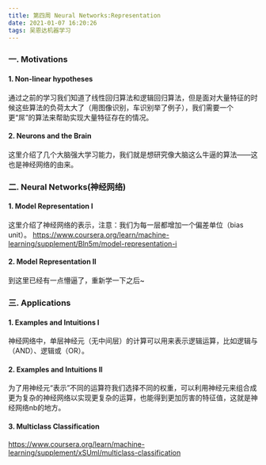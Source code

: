 ```yaml
---
title: 第四周 Neural Networks:Representation
date: 2021-01-07 16:20:26
tags: 吴恩达机器学习
---
```


### 一. Motivations

#### 1. Non-linear hypotheses
通过之前的学习我们知道了线性回归算法和逻辑回归算法，但是面对大量特征的时候这些算法的负荷太大了（用图像识别，车识别举了例子），我们需要一个更“屌”的算法来帮助实现大量特征存在的情况。

#### 2. Neurons and the Brain
这里介绍了几个大脑强大学习能力，我们就是想研究像大脑这么牛逼的算法——这也是神经网络的由来。

### 二. Neural Networks(神经网络)

#### 1. Model Representation I
这里介绍了神经网络的表示，注意：我们为每一层都增加一个偏差单位（bias unit）。
https://www.coursera.org/learn/machine-learning/supplement/Bln5m/model-representation-i

#### 2. Model Representation II
到这里已经有一点懵逼了，重新学一下之后~

### 三. Applications

#### 1. Examples and Intuitions I
神经网络中，单层神经元（无中间层）的计算可以用来表示逻辑运算，比如逻辑与（AND）、逻辑或（OR）。

#### 2. Examples and Intuitions II
为了用神经元“表示”不同的运算符我们选择不同的权重，可以利用神经元来组合成更为复杂的神经网络以实现更复杂的运算，也能得到更加厉害的特征值，这就是神经网络nb的地方。

#### 3. Multiclass Classification
https://www.coursera.org/learn/machine-learning/supplement/xSUml/multiclass-classification

